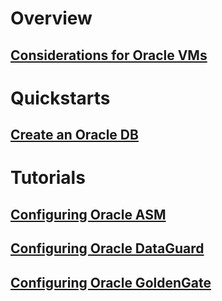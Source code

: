 # Overview
## [Considerations for Oracle VMs](oracle-considerations.md)
# Quickstarts
## [Create an Oracle DB](oracle-database-quick-create.md)
# Tutorials
## [Configuring Oracle ASM](configure-oracle-asm.md)
## [Configuring Oracle DataGuard](configuring-oracle-dataguard.md)
## [Configuring Oracle GoldenGate](configure-oracle-golden-gate.md)
